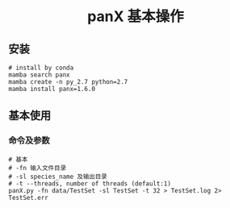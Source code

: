 # <p align='center'>panX 基本操作</p>

## 安装
```
# install by conda
mamba search panx
mamba create -n py_2.7 python=2.7
mamba install panx=1.6.0

```


## 基本使用
### 命令及参数
```
# 基本
# -fn 输入文件目录
# -sl species_name 及输出目录
# -t --threads, number of threads (default:1)
panX.py -fn data/TestSet -sl TestSet -t 32 > TestSet.log 2> TestSet.err

```



